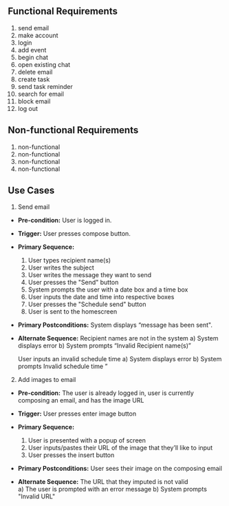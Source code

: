 ## Functional Requirements

1. send email
2. make account
3. login
4. add event
5. begin chat
6. open existing chat
7. delete email
8. create task
9. send task reminder
10. search for email
11. block email
12. log out

## Non-functional Requirements

1. non-functional
2. non-functional
3. non-functional
4. non-functional

## Use Cases

1. Send email
- **Pre-condition:** <can be a list or short description> User is logged in.

- **Trigger:** <can be a list or short description> User presses compose button. 

- **Primary Sequence:**
  
  1. User types recipient name(s) 
  2. User writes the subject
  3. User writes the message they want to send
  4. User presses the "Send" button 
  5. System prompts the user with a date box and a time box 
  6. User inputs the date and time into respective boxes
  7. User presses the "Schedule send" button
  8. User is sent to the homescreen

- **Primary Postconditions:** <can be a list or short description> System displays “message has been sent".

- **Alternate Sequence:** <you can have more than one alternate sequence to describe multiple issues that may arise> 
  Recipient names are not in the system	
      a) System displays error
      b) System prompts “Invalid Recipient name(s)”

  User inputs an invalid schedule time 
      a) System displays error
      b) System prompts Invalid schedule time ”

2.  Add images to email
- **Pre-condition:** <can be a list or short description> The user is already logged in, user is currently composing an email, and has the image URL

- **Trigger:** <can be a list or short description> User presses enter image button 

- **Primary Sequence:**
  
  1. User is presented with a popup of screen
  2. User inputs/pastes their URL of the image that they’ll like to input
  3. User presses the insert button

- **Primary Postconditions:** <can be a list or short description> User sees their image on the composing email

- **Alternate Sequence:** <you can have more than one alternate sequence to describe multiple issues that may arise> 
  The URL that they imputed is not valid	
      a) The user is prompted with an error message
      b) System prompts "Invalid URL"
